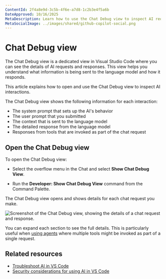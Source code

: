 ```yaml
---
ContentId: 2f4a8e9d-3c5b-4f6e-a7d8-1c2b3e4f5a6b
DateApproved: 10/16/2025
MetaDescription: Learn how to use the Chat Debug view to inspect AI requests, responses, system prompts, and tool invocations in Visual Studio Code.
MetaSocialImage: ../images/shared/github-copilot-social.png
---
```

# Chat Debug view

The Chat Debug view is a dedicated view in Visual Studio Code where you can see the details of AI requests and responses. This view helps you understand what information is being sent to the language model and how it responds.

This article explains how to open and use the Chat Debug view to inspect AI interactions.

The Chat Debug view shows the following information for each interaction:

* The system prompt that sets up the AI's behavior
* The user prompt that you submitted
* The context that is sent to the language model
* The detailed response from the language model
* Responses from tools that are invoked as part of the chat request

## Open the Chat Debug view

To open the Chat Debug view:

* Select the overflow menu in the Chat and select **Show Chat Debug View**.

* Run the **Developer: Show Chat Debug View** command from the Command Palette.

The Chat Debug view opens and shows details for each chat request you make.

![Screenshot of the Chat Debug view, showing the details of a chat request and response.](../images/chat-debug-view/chat-debug-view.png)

You can expand each section to see the full details. This is particularly useful when [using agents](/docs/copilot/chat/copilot-chat.md#switch-between-agents) where multiple tools might be invoked as part of a single request.

## Related resources

* [Troubleshoot AI in VS Code](/docs/copilot/faq.md#troubleshooting-and-feedback)
* [Security considerations for using AI in VS Code](/docs/copilot/security.md)
